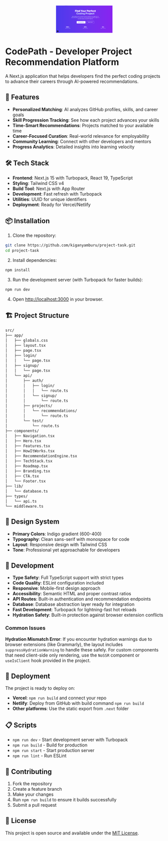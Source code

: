 <p align="center">
	<img src="public/project.png" alt="Landing page for a developer project recommendation platform featuring bold white text that reads Find Your Perfect Coding Project, a short description about AI-powered project matching, two prominent buttons labeled Get Started Free and Watch Demo, and three statistics: 50K plus curated projects, 98 percent match accuracy, and 12 times faster learning. The background is a vibrant purple to blue gradient, creating an energetic and inviting atmosphere." width="180" />
</p>

# CodePath - Developer Project Recommendation Platform

A Next.js application that helps developers find the perfect coding projects to advance their careers through AI-powered recommendations.

## 🚀 Features

- **Personalized Matching**: AI analyzes GitHub profiles, skills, and career goals
- **Skill Progression Tracking**: See how each project advances your skills
- **Time-Smart Recommendations**: Projects matched to your available time
- **Career-Focused Curation**: Real-world relevance for employability
- **Community Learning**: Connect with other developers and mentors
- **Progress Analytics**: Detailed insights into learning velocity

## 🛠️ Tech Stack

- **Frontend**: Next.js 15 with Turbopack, React 19, TypeScript
- **Styling**: Tailwind CSS v4
- **Build Tool**: Next.js with App Router
- **Development**: Fast refresh with Turbopack
- **Utilities**: UUID for unique identifiers
- **Deployment**: Ready for Vercel/Netlify

## 📦 Installation

1. Clone the repository:

```bash
git clone https://github.com/kiganyamburu/project-task.git
cd project-task
```

2. Install dependencies:

```bash
npm install
```

3. Run the development server (with Turbopack for faster builds):

```bash
npm run dev
```

4. Open [http://localhost:3000](http://localhost:3000) in your browser.

## 🏗️ Project Structure

```
src/
├── app/
│   ├── globals.css
│   ├── layout.tsx
│   ├── page.tsx
│   ├── login/
│   │   └── page.tsx
│   ├── signup/
│   │   └── page.tsx
│   └── api/
│       ├── auth/
│       │   ├── login/
│       │   │   └── route.ts
│       │   └── signup/
│       │       └── route.ts
│       ├── projects/
│       │   └── recommendations/
│       │       └── route.ts
│       └── test/
│           └── route.ts
├── components/
│   ├── Navigation.tsx
│   ├── Hero.tsx
│   ├── Features.tsx
│   ├── HowItWorks.tsx
│   ├── RecommendationEngine.tsx
│   ├── TechStack.tsx
│   ├── Roadmap.tsx
│   ├── Branding.tsx
│   ├── CTA.tsx
│   └── Footer.tsx
├── lib/
│   └── database.ts
├── types/
│   └── api.ts
└── middleware.ts
```

## 🎨 Design System

- **Primary Colors**: Indigo gradient (600-400)
- **Typography**: Clean sans-serif with monospace for code
- **Layout**: Responsive design with Tailwind CSS
- **Tone**: Professional yet approachable for developers

## 📝 Development

- **Type Safety**: Full TypeScript support with strict types
- **Code Quality**: ESLint configuration included
- **Responsive**: Mobile-first design approach
- **Accessibility**: Semantic HTML and proper contrast ratios
- **API Routes**: Built-in authentication and recommendation endpoints
- **Database**: Database abstraction layer ready for integration
- **Fast Development**: Turbopack for lightning-fast hot reloads
- **Hydration Safety**: Built-in protection against browser extension conflicts

### Common Issues

**Hydration Mismatch Error**: If you encounter hydration warnings due to browser extensions (like Grammarly), the layout includes `suppressHydrationWarning` to handle these safely. For custom components that need client-side only rendering, use the `NoSSR` component or `useIsClient` hook provided in the project.

## 🚀 Deployment

The project is ready to deploy on:

- **Vercel**: `npm run build` and connect your repo
- **Netlify**: Deploy from GitHub with build command `npm run build`
- **Other platforms**: Use the static export from `.next` folder

## 📋 Scripts

- `npm run dev` - Start development server with Turbopack
- `npm run build` - Build for production
- `npm run start` - Start production server
- `npm run lint` - Run ESLint

## 🤝 Contributing

1. Fork the repository
2. Create a feature branch
3. Make your changes
4. Run `npm run build` to ensure it builds successfully
5. Submit a pull request

## 📄 License

This project is open source and available under the [MIT License](LICENSE).
